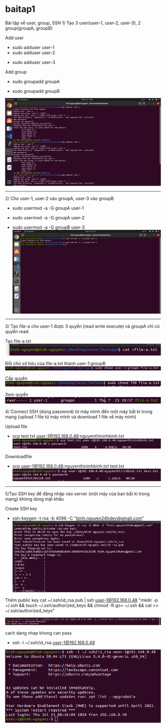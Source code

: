 # baitap1

Bài tập về user, group, SSH
1/ Tạo 3 user(user-1, user-2, user-3), 2 group(groupA, groupB)

Add user

- sudo adduser user-1
- sudo adduser user-2

* sudo adduser user-3

Add group

- sudo groupadd groupA

* sudo groupadd groupB

![Text Image](img/hinh1.png)

---

2/ Cho user-1, user-2 vào groupA, user-3 vào groupB

- sudo usermod -a -G groupA user-1

- sudo usermod -a -G groupA user-2

- sudo usermod -a -G groupB user-3
  ![Text Image](img/hinh2.png)

---

3/ Tạo file-a cho user-1 được 3 quyền (read write execute) và groupA chỉ có quyền read.

Tạo file-a.txt
![Text Image](img/file-a.png)

Đổi chủ sở hữu của file-a.txt thành user-1:groupB
![Text Image](img/doiquyen.png)

Cấp quyền
![Text Image](img/cq.png)

Xem quyền
![Text Image](img/xemquyen.png)

4/ Connect SSH (dùng password) từ máy mình đến một máy bất kì trong mạng (upload 1 file từ máy mình và download 1 file về máy mình)

Upload file

- scp test.txt user-1@192.168.0.48:nguyenthininhbinh.txt
  ![Text Image](img/uploadfile.png)

Downloadfile

- scp user-1@192.168.0.48:nguyenthininhbinh.txt test.txt
  ![Text Image](img/downloadfile.png)

---

5/Tạo SSH key để đặng nhập vào server (một máy của bạn bất kì trong mạng) không dùng mật khẩu

Create SSH key

- ssh-keygen -t rsa -b 4096 -C "binh.nguyen24hdev@gmail.com"
  ![Text Image](img/keyssh.png)

Thêm public key
cat ~/.ssh/id_rsa.pub | ssh user-1@192.168.0.48 "mkdir -p ~/.ssh && touch ~/.ssh/authorized_keys && chmod -R go= ~/.ssh && cat >> ~/.ssh/authorized_keys"

![Text Image](img/publickey.png)

cach dang nhap khong can pass

- ssh -i ~/.ssh/id_rsa user-1@192.168.0.48

![Text Image](img/nopass.png)
